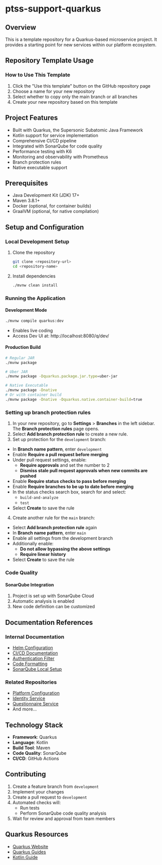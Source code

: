 # ptss-support-quarkus

## Overview

This is a template repository for a Quarkus-based microservice project. It provides a starting point for new services within our platform ecosystem.

## Repository Template Usage

### How to Use This Template

1. Click the "Use this template" button on the GitHub repository page
2. Choose a name for your new repository
3. Select whether to copy only the main branch or all branches
4. Create your new repository based on this template

## Project Features

- Built with Quarkus, the Supersonic Subatomic Java Framework
- Kotlin support for service implementation
- Comprehensive CI/CD pipeline
- Integrated with SonarQube for code quality
- Performance testing with K6 
- Monitoring and observability with Prometheus
- Branch protection rules
- Native executable support

## Prerequisites

- Java Development Kit (JDK) 17+
- Maven 3.8.1+
- Docker (optional, for container builds)
- GraalVM (optional, for native compilation)

## Setup and Configuration

### Local Development Setup

1. Clone the repository
   ```bash
   git clone <repository-url>
   cd <repository-name>
   ```

2. Install dependencies
   ```bash
   ./mvnw clean install
   ```

### Running the Application

#### Development Mode
```bash
./mvnw compile quarkus:dev
```
- Enables live coding
- Access Dev UI at: http://localhost:8080/q/dev/

#### Production Build
```bash
# Regular JAR
./mvnw package

# Uber JAR
./mvnw package -Dquarkus.package.jar.type=uber-jar

# Native Executable
./mvnw package -Dnative
# Or with container build
./mvnw package -Dnative -Dquarkus.native.container-build=true
```

### Setting up branch protection rules

1. In your new repository, go to **Settings** > **Branches** in the left sidebar. The **Branch protection rules** page opens.
2. Select **Add branch protection rule** to create a new rule.
3. Set up protection for the `development` branch:
  - In **Branch name pattern**, enter `development`
  - Enable **Require a pull request before merging**
  - Under pull request settings, enable:
    - **Require approvals** and set the number to 2
    - **Dismiss stale pull request approvals when new commits are pushed**
  - Enable **Require status checks to pass before merging**
  - Enable **Require branches to be up to date before merging**
  - In the status checks search box, search for and select:
    - `build-and-analyze`
    - `test`
  - Select **Create** to save the rule
4. Create another rule for the `main` branch:
  - Select **Add branch protection rule** again
  - In **Branch name pattern**, enter `main`
  - Enable all settings from the development branch
  - Additionally enable:
    - **Do not allow bypassing the above settings**
    - **Require linear history**
  - Select **Create** to save the rule

### Code Quality

#### SonarQube Integration
1. Project is set up with SonarQube Cloud
2. Automatic analysis is enabled
3. New code definition can be customized

## Documentation References

### Internal Documentation
- [Helm Configuration](/helm/README.md)
- [CI/CD Documentation](/CI-CD.md)
- [Authentication Filter](/src/main/kotlin/org/ptss/support/security/README.md)
- [Code Formatting](/docs/code-formatting-spotless.md)
- [SonarQube Local Setup](/docs/sonarqube-local.md)

### Related Repositories
- [Platform Configuration](https://github.com/PTSS-Support/platform-config)
- [Identity Service](https://github.com/PTSS-Support/Identity-Service)
- [Questionnaire Service](https://github.com/PTSS-Support/Questionnaire-Service)
- And more...

## Technology Stack

- **Framework**: Quarkus
- **Language**: Kotlin
- **Build Tool**: Maven
- **Code Quality**: SonarQube
- **CI/CD**: GitHub Actions

## Contributing

1. Create a feature branch from `development`
2. Implement your changes
3. Create a pull request to `development`
4. Automated checks will:
   - Run tests
   - Perform SonarQube code quality analysis
5. Wait for review and approval from team members

## Quarkus Resources

- [Quarkus Website](https://quarkus.io/)
- [Quarkus Guides](https://quarkus.io/guides/)
- [Kotlin Guide](https://quarkus.io/guides/kotlin)
